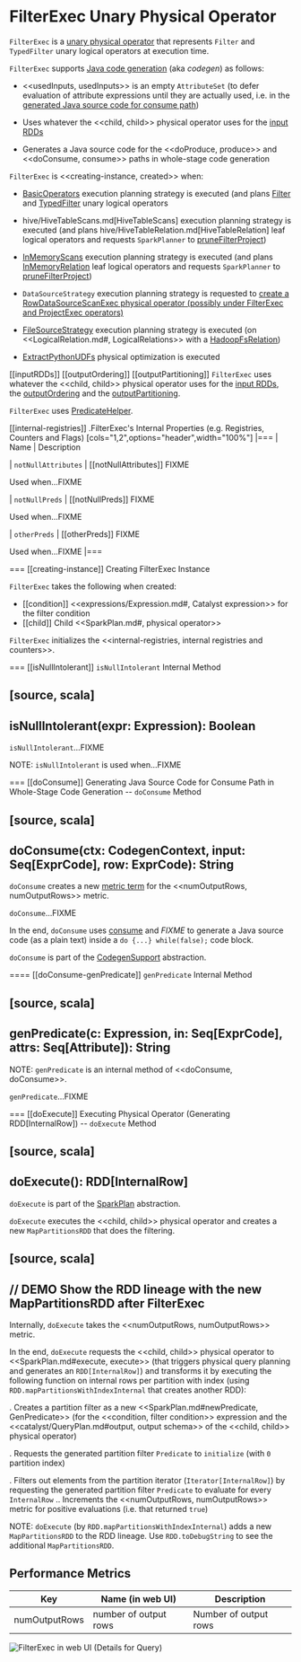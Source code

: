 # FilterExec Unary Physical Operator

`FilterExec` is a [unary physical operator](UnaryExecNode.md) that represents `Filter` and `TypedFilter` unary logical operators at execution time.

`FilterExec` supports [Java code generation](CodegenSupport.md) (aka _codegen_) as follows:

* <<usedInputs, usedInputs>> is an empty `AttributeSet` (to defer evaluation of attribute expressions until they are actually used, i.e. in the [generated Java source code for consume path](CodegenSupport.md#consume))

* Uses whatever the <<child, child>> physical operator uses for the [input RDDs](CodegenSupport.md#inputRDDs)

* Generates a Java source code for the <<doProduce, produce>> and <<doConsume, consume>> paths in whole-stage code generation

`FilterExec` is <<creating-instance, created>> when:

* [BasicOperators](../execution-planning-strategies/BasicOperators.md) execution planning strategy is executed (and plans [Filter](../execution-planning-strategies/BasicOperators.md#Filter) and [TypedFilter](../execution-planning-strategies/BasicOperators.md#TypedFilter) unary logical operators

* hive/HiveTableScans.md[HiveTableScans] execution planning strategy is executed (and plans hive/HiveTableRelation.md[HiveTableRelation] leaf logical operators and requests `SparkPlanner` to [pruneFilterProject](../SparkPlanner.md#pruneFilterProject))

* [InMemoryScans](../execution-planning-strategies/InMemoryScans.md) execution planning strategy is executed (and plans [InMemoryRelation](../logical-operators/InMemoryRelation.md) leaf logical operators and requests `SparkPlanner` to [pruneFilterProject](../SparkPlanner.md#pruneFilterProject))

* `DataSourceStrategy` execution planning strategy is requested to [create a RowDataSourceScanExec physical operator (possibly under FilterExec and ProjectExec operators)](../execution-planning-strategies/DataSourceStrategy.md#pruneFilterProjectRaw)

* [FileSourceStrategy](../execution-planning-strategies/FileSourceStrategy.md) execution planning strategy is executed (on <<LogicalRelation.md#, LogicalRelations>> with a [HadoopFsRelation](../connectors/HadoopFsRelation.md))

* [ExtractPythonUDFs](../physical-optimizations/ExtractPythonUDFs.md) physical optimization is executed

[[inputRDDs]]
[[outputOrdering]]
[[outputPartitioning]]
`FilterExec` uses whatever the <<child, child>> physical operator uses for the [input RDDs](CodegenSupport.md#inputRDDs), the [outputOrdering](SparkPlan.md#outputOrdering) and the [outputPartitioning](SparkPlan.md#outputPartitioning).

`FilterExec` uses [PredicateHelper](../PredicateHelper.md).

[[internal-registries]]
.FilterExec's Internal Properties (e.g. Registries, Counters and Flags)
[cols="1,2",options="header",width="100%"]
|===
| Name
| Description

| `notNullAttributes`
| [[notNullAttributes]] FIXME

Used when...FIXME

| `notNullPreds`
| [[notNullPreds]] FIXME

Used when...FIXME

| `otherPreds`
| [[otherPreds]] FIXME

Used when...FIXME
|===

=== [[creating-instance]] Creating FilterExec Instance

`FilterExec` takes the following when created:

* [[condition]] <<expressions/Expression.md#, Catalyst expression>> for the filter condition
* [[child]] Child <<SparkPlan.md#, physical operator>>

`FilterExec` initializes the <<internal-registries, internal registries and counters>>.

=== [[isNullIntolerant]] `isNullIntolerant` Internal Method

[source, scala]
----
isNullIntolerant(expr: Expression): Boolean
----

`isNullIntolerant`...FIXME

NOTE: `isNullIntolerant` is used when...FIXME

=== [[doConsume]] Generating Java Source Code for Consume Path in Whole-Stage Code Generation -- `doConsume` Method

[source, scala]
----
doConsume(ctx: CodegenContext, input: Seq[ExprCode], row: ExprCode): String
----

`doConsume` creates a new [metric term](CodegenSupport.md#metricTerm) for the <<numOutputRows, numOutputRows>> metric.

`doConsume`...FIXME

In the end, `doConsume` uses [consume](CodegenSupport.md#consume) and _FIXME_ to generate a Java source code (as a plain text) inside a `do {...} while(false);` code block.

`doConsume` is part of the [CodegenSupport](CodegenSupport.md#doConsume) abstraction.

==== [[doConsume-genPredicate]] `genPredicate` Internal Method

[source, scala]
----
genPredicate(c: Expression, in: Seq[ExprCode], attrs: Seq[Attribute]): String
----

NOTE: `genPredicate` is an internal method of <<doConsume, doConsume>>.

`genPredicate`...FIXME

=== [[doExecute]] Executing Physical Operator (Generating RDD[InternalRow]) -- `doExecute` Method

[source, scala]
----
doExecute(): RDD[InternalRow]
----

`doExecute` is part of the [SparkPlan](SparkPlan.md#doExecute) abstraction.

`doExecute` executes the <<child, child>> physical operator and creates a new `MapPartitionsRDD` that does the filtering.

[source, scala]
----
// DEMO Show the RDD lineage with the new MapPartitionsRDD after FilterExec
----

Internally, `doExecute` takes the <<numOutputRows, numOutputRows>> metric.

In the end, `doExecute` requests the <<child, child>> physical operator to <<SparkPlan.md#execute, execute>> (that triggers physical query planning and generates an `RDD[InternalRow]`) and transforms it by executing the following function on internal rows per partition with index (using `RDD.mapPartitionsWithIndexInternal` that creates another RDD):

. Creates a partition filter as a new <<SparkPlan.md#newPredicate, GenPredicate>> (for the <<condition, filter condition>> expression and the <<catalyst/QueryPlan.md#output, output schema>> of the <<child, child>> physical operator)

. Requests the generated partition filter `Predicate` to `initialize` (with `0` partition index)

. Filters out elements from the partition iterator (`Iterator[InternalRow]`) by requesting the generated partition filter `Predicate` to evaluate for every `InternalRow`
.. Increments the <<numOutputRows, numOutputRows>> metric for positive evaluations (i.e. that returned `true`)

NOTE: `doExecute` (by `RDD.mapPartitionsWithIndexInternal`) adds a new `MapPartitionsRDD` to the RDD lineage. Use `RDD.toDebugString` to see the additional `MapPartitionsRDD`.

## <span id="metrics"> Performance Metrics

Key             | Name (in web UI)        | Description
----------------|-------------------------|---------
numOutputRows   | number of output rows   | Number of output rows

![FilterExec in web UI (Details for Query)](../images/spark-sql-FilterExec-webui-details-for-query.png)
